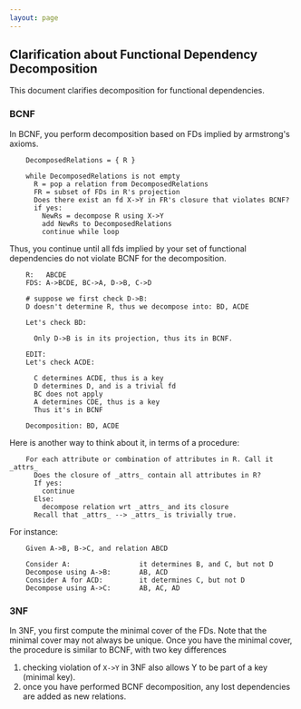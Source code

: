 ```yaml
---
layout: page
---
```


## Clarification about Functional Dependency Decomposition

This document clarifies decomposition for functional dependencies.  

### BCNF

In BCNF, you perform decomposition based on FDs implied by armstrong's axioms.

        DecomposedRelations = { R }

        while DecomposedRelations is not empty
          R = pop a relation from DecomposedRelations
          FR = subset of FDs in R's projection
          Does there exist an fd X->Y in FR's closure that violates BCNF?
          if yes:
            NewRs = decompose R using X->Y
            add NewRs to DecomposedRelations
            continue while loop


Thus, you continue until all fds implied by your set of functional dependencies do not violate BCNF for the decomposition.  

        R:   ABCDE
        FDS: A->BCDE, BC->A, D->B, C->D

        # suppose we first check D->B:
        D doesn't determine R, thus we decompose into: BD, ACDE

        Let's check BD:
        
          Only D->B is in its projection, thus its in BCNF.  
          
        EDIT:
        Let's check ACDE:
          
          C determines ACDE, thus is a key
          D determines D, and is a trivial fd
          BC does not apply
          A determines CDE, thus is a key
          Thus it's in BCNF

        Decomposition: BD, ACDE


<!--
The following is INCORR

        Let's check ACDE:
        
          Only C->D is in its projection, so ACDE is redundant.
          Decompose into: CD, ACE

        ACE has empty projection

        Thus, there are no FDs that violate BCNF for the decompositon: BD, CD, ACE
-->


Here is another way to think about it, in terms of a procedure:

        For each attribute or combination of attributes in R. Call it _attrs_
          Does the closure of _attrs_ contain all attributes in R?
          If yes: 
            continue
          Else: 
            decompose relation wrt _attrs_ and its closure
          Recall that _attrs_ --> _attrs_ is trivially true.


For instance:

        Given A->B, B->C, and relation ABCD

        Consider A:                 it determines B, and C, but not D
        Decompose using A->B:       AB, ACD
        Consider A for ACD:         it determines C, but not D
        Decompose using A->C:       AB, AC, AD



### 3NF

In 3NF, you first compute the minimal cover of the FDs.  Note that the minimal cover may not always be unique.  Once you have the minimal cover, the procedure is similar to BCNF, with two key differences

1. checking violation of `X->Y` in 3NF also allows Y to be part of a key (minimal key).
2. once you have performed BCNF decomposition, any lost dependencies are added as new relations.
